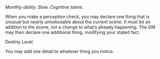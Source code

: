 *Monthly ability. Slow. Cognitive talent.*

When you make a perception check, you may declare one thing that is unusual but nearly unnoticeable about the current scene. It must be an addition to the scene, not a change to what’s already happening. The GM may then declare one additional thing, modifying your stated fact.

<div class="destiny-level">Destiny Level</div class="destiny-level">

You may add one detail to whatever thing you notice.

